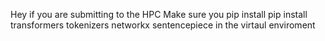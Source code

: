 Hey if you are submitting to the HPC 
Make sure you 
pip install pip install transformers tokenizers networkx sentencepiece
in the virtaul enviroment
